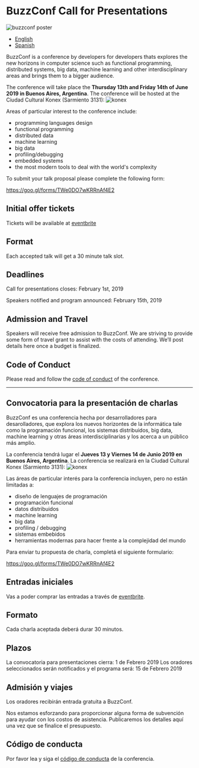 # BuzzConf Call for Presentations
![buzzconf poster](https://raw.githubusercontent.com/lambdaclass/buzzconf/master/poster.png)

- [English](#call-for-presentations)
- [Spanish](#convocatoria-para-la-presentación-de-charlas)

BuzzConf is a conference by developers for developers thats explores the new horizons in computer science such as functional programming, distributed systems, big data, machine learning and other interdisciplinary areas and brings them to a bigger audience.

The conference will take place the **Thursday 13th and Friday 14th of June 2019 in Buenos Aires, Argentina**. The conference will be hosted at the Ciudad Cultural Konex (Sarmiento 3131):
![konex](https://raw.githubusercontent.com/lambdaclass/buzzconf/master/konex.jpg)

Areas of particular interest to the conference include:
- programming languages design
- functional programming
- distributed data
- machine learning
- big data
- profiling/debugging
- embedded systems
- the most modern tools to deal with the world's complexity

To submit your talk proposal please complete the following form:

https://goo.gl/forms/TWe0DO7wKRRnAf4E2

## Initial offer tickets

Tickets will be available at [eventbrite](https://buzzconf.eventbrite.com.ar)

## Format

Each accepted talk will get a 30 minute talk slot.

## Deadlines

Call for presentations closes: February 1st, 2019

Speakers notified and program announced: February 15th, 2019

## Admission and Travel

Speakers will receive free admission to BuzzConf.
We are striving to provide some form of travel grant to assist with the costs of attending. We’ll post details here once a budget is finalized.

## Code of Conduct

Please read and follow the [code of conduct](./CODE_OF_CONDUCT.md) of the conference.
 

---

## Convocatoria para la presentación de charlas

BuzzConf es una conferencia hecha por desarrolladores para desarolladores, que explora los nuevos horizontes de la informática tale como la programación funcional, los sistemas distribuidos, big data, machine learning y otras áreas interdisciplinarias y los acerca a un público más amplio.

La conferencia tendrá lugar el **Jueves 13 y Viernes 14 de Junio 2019 en Buenos Aires, Argentina**. La conferencia se realizará en la Ciudad Cultural Konex (Sarmiento 3131):
![konex](https://raw.githubusercontent.com/lambdaclass/buzzconf/master/konex.jpg)

Las áreas de particular interés para la conferencia incluyen, pero no están limitadas a:
- diseño de lenguajes de programación
- programación funcional
- datos distribuidos
- machine learning
- big data
- profiling / debugging
- sistemas embebidos
- herramientas modernas para hacer frente a la complejidad del mundo

Para enviar tu propuesta de charla, completá el siguiente formulario:

https://goo.gl/forms/TWe0DO7wKRRnAf4E2

## Entradas iniciales

Vas a poder comprar las entradas a través de [eventbrite](https://www.eventbrite.com.ar/e/buzzconf-fp-distributed-systems-big-data-and-machine-learning-tickets-41924367913).

## Formato

Cada charla aceptada deberá durar 30 minutos.

## Plazos

La convocatoria para presentaciones cierra: 1 de Febrero 2019
Los oradores seleccionados serán notificados y el programa será: 15 de Febrero 2019

## Admisión y viajes

Los oradores recibirán entrada gratuita a BuzzConf.

Nos estamos esforzando para proporcionar alguna forma de subvención para ayudar con los costos de asistencia. Publicaremos los detalles aquí una vez que se finalice el presupuesto.

## Código de conducta

Por favor lea y siga el [código de conducta](./CODE_OF_CONDUCT.md) de la conferencia.
